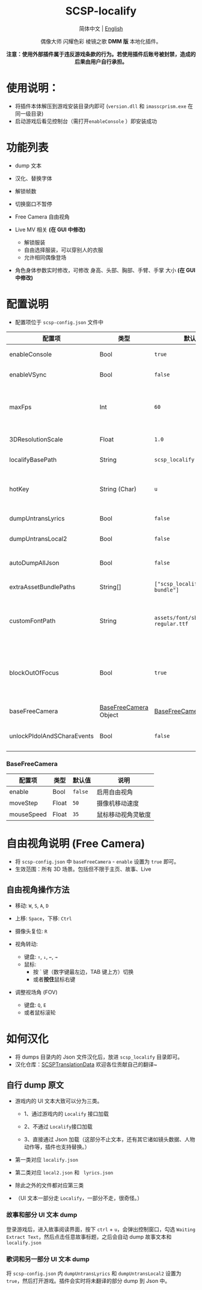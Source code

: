 <div align="center">

# SCSP-localify

简体中文 | [English](readme_EN.md)

偶像大师 闪耀色彩 棱镜之歌 **DMM 版** 本地化插件。

**注意：使用外部插件属于违反游戏条款的行为。若使用插件后账号被封禁，造成的后果由用户自行承担。**

</div>



# 使用说明：

- 将插件本体解压到游戏安装目录内即可 (`version.dll` 和 `imasscprism.exe` 在同一级目录)
- 启动游戏后看见控制台（需打开`enableConsole` ）即安装成功



# 功能列表

- dump 文本

- 汉化、替换字体
- 解锁帧数
- 切换窗口不暂停
- Free Camera 自由视角
- Live MV 相关 **(在 GUI 中修改)**
  - 解锁服装
  - 自由选择服装，可以穿别人的衣服
  - 允许相同偶像登场

- 角色身体参数实时修改，可修改 身高、头部、胸部、手臂、手掌 大小 **(在 GUI 中修改)**



# 配置说明

- 配置项位于 `scsp-config.json` 文件中

| 配置项                     | 类型                                     | 默认值                                 | 说明                                                 |
| -------------------------- | ---------------------------------------- | -------------------------------------- | ---------------------------------------------------- |
| enableConsole              | Bool                                     | `true`                                 | 是否开启控制台                                       |
| enableVSync                | Bool                                     | `false`                                | 是否启用垂直同步                                     |
| maxFps                     | Int                                      | `60`                                   | 最大帧数<br>当启用 `enableVSync` 时，此项配置失效    |
| 3DResolutionScale          | Float                                    | `1.0`                                  | 3D 渲染分辨率倍率                                    |
| localifyBasePath           | String                                   | `scsp_localify`                        | 本地化文件目录                                       |
| hotKey                     | String (Char)                            | `u`                                    | 按下 `Ctrl` + 此项配置的热键，**打开插件 GUI**       |
| dumpUntransLyrics          | Bool                                     | `false`                                | dump 未翻译的歌词                                    |
| dumpUntransLocal2          | Bool                                     | `false`                                | dump 未翻译的文本                                    |
| autoDumpAllJson            | Bool                                     | `false`                                | dump 所有游戏加载的 JSON                             |
| extraAssetBundlePaths      | String[]                                 | `["scsp_localify/scsp-bundle"]`        | 自定义数据包路径                                     |
| customFontPath             | String                                   | `assets/font/sbtphumminge-regular.ttf` | 自定义数据包中字体路径<br>用于替换游戏内置字体       |
| blockOutOfFocus            | Bool                                     | `true`                                 | 拦截窗口失焦事件<br>切换到其它窗口后不会触发游戏暂停 |
| baseFreeCamera             | [BaseFreeCamera](#BaseFreeCamera) Object | [BaseFreeCamera](#BaseFreeCamera)      | 自由视角配置                                         |
| unlockPIdolAndSCharaEvents | Bool                                     | `false`                                | 解锁 `角色` - `一览` 中的P卡和S卡事件                |



### BaseFreeCamera

| 配置项     | 类型  | 默认值  | 说明               |
| ---------- | ----- | ------- | ------------------ |
| enable     | Bool  | `false` | 启用自由视角       |
| moveStep   | Float | `50`    | 摄像机移动速度     |
| mouseSpeed | Float | `35`    | 鼠标移动视角灵敏度 |



# 自由视角说明 (Free Camera)

- 将 `scsp-config.json` 中 `baseFreeCamera` - `enable` 设置为 `true` 即可。
- 生效范围：所有 3D 场景。包括但不限于主页、故事、Live



## 自由视角操作方法

- 移动: `W`, `S`, `A`, `D`
- 上移: `Space`，下移: `Ctrl`
- 摄像头复位: `R`

- 视角转动: 
  - 键盘: `↑`, `↓`, `←`, `→`
  - 鼠标: 
    - 按 ` 键（数字键最左边，TAB 键上方）切换
    - 或者**按住**鼠标右键
- 调整视场角 (FOV)
  - 键盘: `Q`, `E`
  - 或者鼠标滚轮



# 如何汉化

- 将 dumps 目录内的 Json 文件汉化后，放进 `scsp_localify` 目录即可。
- 汉化仓库：[SCSPTranslationData](https://github.com/ShinyGroup/SCSPTranslationData) 欢迎各位贡献自己的翻译~



## 自行 dump 原文
- 游戏内的 UI 文本大致可以分为三类。

  - 1、通过游戏内的 `Localify` 接口加载

  - 2、不通过 `Localify`接口加载

  - 3、直接通过 Json 加载（这部分不止文本，还有其它诸如镜头数据、人物动作等，插件也支持替换。）

  

- 第一类对应 `localify.json`

- 第二类对应 `local2.json` 和 ` lyrics.json`

- 除此之外的文件都对应第三类

- （UI 文本一部分走 `Localify`，一部分不走，很奇怪。）



### 故事和部分 UI 文本 dump
登录游戏后，进入故事阅读界面，按下 `ctrl` + `u`，会弹出控制窗口，勾选 `Waiting Extract Text`，然后点击任意故事标题，之后会自动 dump 故事文本和 `localify.json`



### 歌词和另一部分 UI 文本 dump
将 `scsp-config.json` 内 `dumpUntransLyrics` 和 `dumpUntransLocal2` 设置为 `true`，然后打开游戏。插件会实时将未翻译的部分 dump 到 Json 中。